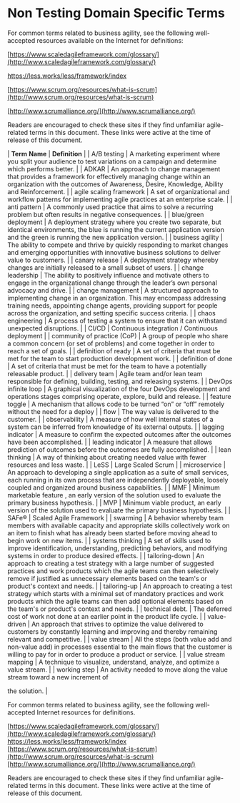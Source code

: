 # Non Testing Domain Specific Terms

For common terms related to business agility, see the following well-accepted resources available on the Internet for definitions:

[https://www.scaledagileframework.com/glossary/](http://www.scaledagileframework.com/glossary/)

https://less.works/less/framework/index

[https://www.scrum.org/resources/what-is-scrum](http://www.scrum.org/resources/what-is-scrum)

[http://www.scrumalliance.org/](http://www.scrumalliance.org/)

Readers are encouraged to check these sites if they find unfamiliar agile-related terms in this document. These links were active at the time of release of this document.

| **Term** **Name** | **Definition** |
| A/B testing | A marketing experiment where you split your audience to test variations on a campaign and determine which performs better. |
| ADKAR | An approach to change management that provides a framework for effectively managing change within an organization with the outcomes of Awareness, Desire, Knowledge, Ability and Reinforcement. |
| agile scaling framework | A set of organizational and workflow patterns for implementing agile practices at an enterprise scale. |
| anti pattern | A commonly used practice that aims to solve a recurring problem but often results in negative consequences. |
| blue/green deployment | A deployment strategy where you create two separate, but identical environments, the blue is running the current application version and the green is running the new application version. |
| business agility | The ability to compete and thrive by quickly responding to market changes and emerging opportunities with innovative business solutions to deliver value to customers. |
| canary release | A deployment strategy whereby changes are initially released to a small subset of users. |
| change leadership | The ability to positively influence and motivate others to engage in the organizational change through the leader’s own personal advocacy and drive. |
| change management | A structured approach to implementing change in an organization. This may encompass addressing training needs, appointing change agents, providing support for people across the organization, and setting specific success criteria. |
| chaos engineering | A process of testing a system to ensure that it can withstand unexpected disruptions. |
| CI/CD | Continuous integration / Continuous deployment |
| community of practice (CoP) | A group of people who share a common concern (or set of problems) and come together in order to reach a set of goals. |
| definition of ready | A set of criteria that must be met for the team to start production development work. |
| definition of done | A set of criteria that must be met for the team to have a potentially releasable product. |
| delivery team | Agile team and/or lean team responsible for defining, building, testing, and releasing systems. |
| DevOps infinite loop | A graphical visualization of the four DevOps development and operations stages comprising operate, explore, build and release. |
| feature toggle | A mechanism that allows code to be turned “on” or “off” remotely without the need for a deploy |
| flow | The way value is delivered to the customer. |
| observability | A measure of how well internal states of a system can be inferred from knowledge of its external outputs. |
| lagging indicator | A measure to confirm the expected outcomes after the outcomes have been accomplished. |
| leading indicator | A measure that allows prediction of outcomes before the outcomes are fully accomplished. |
| lean thinking | A way of thinking about creating needed value with fewer resources and less waste. |
| LeSS | Large Scaled Scrum |
| microservice | An approach to developing a single application as a suite of small services, each running in its own process that are independently deployable, loosely coupled and organized around business capabilities. |
| MMF | Minimum marketable feature , an early version of the solution used to evaluate the primary business hypothesis. |
| MVP | Minimum viable product, an early version of the solution used to evaluate the primary business hypothesis. |
| SAFe® | Scaled Agile Framework |
| swarming | A behavior whereby team members with available capacity and appropriate skills collectively work on an item to finish what has already been started before moving ahead to begin work on new items. |
| systems thinking | A set of skills used to improve identification, understanding, predicting behaviors, and modifying systems in order to produce desired effects. |
| tailoring-down | An approach to creating a test strategy with a large number of suggested practices and work products which the agile teams can then selectively remove if justified as unnecessary elements based on the team's or product's context and needs. |
| tailoring-up | An approach to creating a test strategy which starts with a minimal set of mandatory practices and work products which the agile teams can then add optional elements based on the team's or product's context and needs. |
| technical debt. | The deferred cost of work not done at an earlier point in the product life cycle. |
| value-driven | An approach that strives to optimize the value delivered to customers by constantly learning and improving and thereby remaining relevant and competitive. |
| value stream | All the steps (both value add and non-value add) in processes essential to the main flows that the customer is willing to pay for in order to produce a product or service. |
| value stream mapping | A technique to visualize, understand, analyze, and optimize a value stream. |
| working step | An activity needed to move along the value stream toward a new increment of

the solution. |

For common terms related to business agility, see the following well-accepted Internet resources for definitions.

[https://www.scaledagileframework.com/glossary/](http://www.scaledagileframework.com/glossary/) https://less.works/less/framework/index [https://www.scrum.org/resources/what-is-scrum](http://www.scrum.org/resources/what-is-scrum)[http://www.scrumalliance.org/](http://www.scrumalliance.org/)

Readers are encouraged to check these sites if they find unfamiliar agile-related terms in this document. These links were active at the time of release of this document.